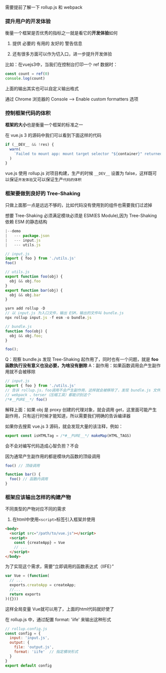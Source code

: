 需要提前了解一下 rollup.js 和 webpack

### 提升用户的开发体验

衡量一个框架是否优秀的指标之一就是看它的**开发体验**如何

1. 提供 必要的 有用的 友好的 警告信息

2. 还有很多方面可以作为切入口，进一步提升开发体验

比如：在vuejs3中，当我们在控制台打印一个 ref 数据时：

```js
const count = ref(0)
console.log(count)
```

上面的输出其实也可以自定义输出格式

通过 Chrome 浏览器的 Console --> Enable custom formatters  选项


### 控制框架代码的体积

**框架的大小**也是衡量一个框架的标准之一

在 vue.js 3 的源码中我们可以看到下面这样的代码

```js
if (__DEV__ && !res) {
  warn(
    `Failed to mount app: mount target selector "${container}" returned null`
  )
}
```

vue.js 使用 rollup.js 对项目构建，生产的时候 `__DEV__` 设置为 false，这样既可以保证`开发体验`又可以保证生产`代码的体积`


### 框架要做到良好的 Tree-Shaking

只做上面那一点是远远不够的，比如代码没有使用到的组件也需要我们过滤掉

想要 Tree-Shaking 必须满足模块必须是 ESM(ES Module),因为 Tree-Shaking 依赖 ESM 的静态结构
```js
|--demo
|   --- package.json 
|   --- input.js
|   --- utils.js

// input.js
import { foo } from './utils.js'
foo()

// utils.js
export function foo(obj) {
  obj && obj.foo
}
export function bar(obj) {
  obj && obj.bar
}
```

```js
yarn add rollup -D
// 以 input.js 为入口文件，输出 ESM，输出的文件叫 bundle.js
npx rollup input.js -f esm -o bundle.js

// bundle.js
function foo(obj) {
  obj && obj.foo;
}

foo();
```

Q：观察 bundle.js 发现 Tree-Shaking 起作用了，同时也有一个问题，就是 **foo 函数执行没有意义也没必要，为啥没有删除**
A：副作用：如果函数调用会产生副作用就不会被移除

```js
// input.js
import { foo } from './utils.js'
// 告诉 rollup.js，foo调用不会产生副作用，这样就会被移除了，发现 bundle.js 文件是空
// webpack 、terser（压缩工具）都能识别这个
/*#__PURE__*/ foo()
```

解释上面：如果 obj 是 proxy 创建的代理对象，就会调用 get，这里面可能产生副作用，只有运行时候才能知道，所以需要我们明确的告诉编译器

如果你去搜索 vue.js 3 源码，就会发现大量的该注释，例如：

```js
export const isHTMLTag = /*#__PURE__*/ makeMap(HTML_TAGS)
```

会不会对编写代码造成心智负担？不会

因为通常产生副作用的都是模块内函数的顶级调用

```js
foo() // 顶级调用

function bar() {
  foo() // 函数内调用
}
```

### 框架应该输出怎样的构建产物

不同类型的产物对应不同的需求

1. 在html中使用`<script>`标签引入框架并使用

```html
<body>
  <script src="/path/to/vue.js"></script>
  <script>
    const {createApp} = Vue
    // ...
  </script>
</body>
```
为了实现这个需求，需要“立即调用的函数表达式（IIFE）”

```js
var Vue = (function(
  // ...
  exports.createApp = createApp;
  //...
  return exports
)({}))
```

这样全局变量 Vue就可以用了，上面的html代码就好使了

在 rollup.js 中，通过配置 format: 'iife' 来输出这种形式

```js
// rollup.config.js
const config = {
  input: 'input.js',
  output: {
    file: 'output.js',
    format: 'iife'  // 指定模块形式
  }
}
export default config
```